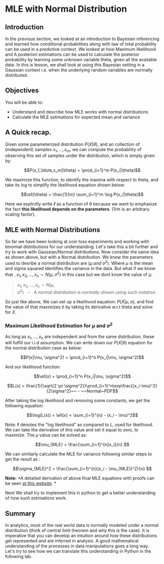 
# MLE with Normal Distribution

## Introduction
In the previous section, we looked at an introduction to Bayesian inferencing and learned how conditional probabilities along with law of total probability can be used in a predictive context. We looked at how Maximum likelihood and A posteriori estimations can be used to calculate the posterior probability by learning some unknown variable theta, given all the available data.  In this is lesson, we shall look at using this Bayesian setting in a Gaussian context i.e. when the underlying random variables are normally distributed. 

## Objectives
You will be able to:

* Understand and describe how MLE works with normal distributions
* Calculate the MLE estimations for expected mean and variance 

## A Quick recap. 

Given some parameterized distribution $P(X|θ)$, and an collection of (independent) samples $x_1,…,x_m$, we can compute the probability of observing this set of samples under the distribution, which is simply given by:


$$P(x_1,\ldots,x_m|\theta) = \prod_{i=1}^m P(x_i|\theta)$$



We maximize this function, to identify the maxima with respect to theta, and take its log to simplify the likelihood equation shown below:

$$\ell(\theta) = \frac{1}{m} \sum_{i=1}^m \log P(x_i|\theta)$$

Here we explicitly write $ℓ$ as a function of θ because we want to emphasize the fact **this likelihood depends on the parameters**. (1/m is an arbitrary scaling factor). 

## MLE with Normal Distributions

So far we have been looking at coin toss experiments and working with binomial distributions for our understanding. Let's take this a bit further and try to work with Gaussian/Normal distributions. Now consider the same idea as shown above, but with a Normal distribution. We know the parameters used to desribe a normal distribution are $(\mu~and~\sigma^2)$. Where $\mu$ is the mean and sigma squared identifies the variance in the data. But what if we know that , $x_1, x_2, ..., x_n ∼ N(\mu, \sigma^2)$ in this case but we dont know the value of $\mu$.

>$x_1, x_2, ..., x_n ∼ N(\mu, \sigma^2)~~~-~~~ A~normal~distribution~is~normally~shown~using~such~notation.$ 

So just like above, We can set up a likelihood equation: $P(X|\mu, \sigma)$, and find the value of that maximizes it by taking its derivative w.r.t theta and solve for $X$. 

### Maximum Likelihood Estimation for $\mu$ and $\sigma^2$

As long as $x_1, ..., x_n$ are independent and from the same distribution, these will fulfill our i.i.d assumption.  We can write down our $P(X|\theta)$ equation for the normal distribution case as below:

$$P(x|\mu, \sigma^2) = \prod_{i=1}^n P(x_i|\mu, \sigma^2)$$

And our likelihood function:

$$\ell(x) = \prod_{i=1}^n P(x_i|\mu, \sigma^2)$$

$$L(x) = \frac{1}{\sqrt{2  \pi  \sigma^2}}\prod_{i=1}^n\exp\frac{(x_i-\mu)^2}{2\sigma^2}~~ - ~~Normal~PDF$$ 

After taking the log likelihood and removing some constants, we get the following equation:

$$\log(L(x)) = \ell(x) ∝ \sum_{i=1}^{n} - (x_i - \mu)^2$$

Note: $\ell$ denotes the "log likelihood" as compared to $L$, used for likelihood. 
We can take the derivative of this value and set it equal to zero, to maximize. The $\mu$ value can be solved as:

$$\mu_{MLE} = \frac{\sum_{i=1}^{n}x_i}{n} $$

We can similarly calculate the MLE for variance following similar steps to get the result as :

$$\sigma_{MLE}^2 = \frac{\sum_{i=1}^{n}(x_i - \mu_{MLE})^2}{n} $$

**Note:** *A detailed derivation of above final MLE equations with proofs can be seen [at this website](https://www.statlect.com/fundamentals-of-statistics/normal-distribution-maximum-likelihood). *

Next We shall try to implement this in python to get a better understanding of how such estimations work. 


## Summary 

In analytics, most of the real world data is normally modeled under a normal distribution (think of central limit theorem and why this is the case). It is imperative that you can develop an intuition around how these distributions get represented and are inferred in analysis. A good mathematical understanding of the processes in data manipulations goes a long way. Let's try to see how we can translate this understanding in Python in the following lab. 
